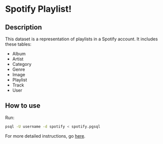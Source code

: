 # Spotify Playlist!

## Description

This dataset is a representation of playlists in a Spotify account.  It includes these tables:

- Album
- Artist
- Category
- Genre
- Image
- Playlist
- Track
- User

## How to use

Run:

```sh
psql -U username -d spotify < spotify.pgsql 
```

For more detailed instructions, go [here](../README.md).
